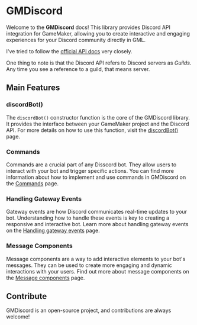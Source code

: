 # **GMDiscord**
Welcome to the **GMDiscord** docs! This library provides Discord API integration for GameMaker, allowing you to create interactive and engaging experiences for your Discord community directly in GML.

I've tried to follow the [official API docs](https://discord.com/developers/docs) very closely. 

One thing to note is that the Discord API refers to Discord servers as *Guilds*. Any time you see a reference to a guild, that means server. 

## **Main Features**

### **discordBot()**
The `discordBot()` constructor function is the core of the GMDiscord library. It provides the interface between your GameMaker project and the Discord API. For more details on how to use this function, visit the [discordBot()](discordBot().md) page.

### **Commands**
Commands are a crucial part of any Disscord bot. They allow users to interact with your bot and trigger specific actions. You can find more information about how to implement and use commands in GMDiscord on the [Commands](Commands) page.

### **Handling Gateway Events**
Gateway events are how Discord communicates real-time updates to your bot. Understanding how to handle these events is key to creating a responsive and interactive bot. Learn more about handling gateway events on the [Handling gateway events](Handling-gateway-events) page.

### **Message Components**
Message components are a way to add interactive elements to your bot's messages. They can be used to create more engaging and dynamic interactions with your users. Find out more about message components on the [Message components](Message-components) page.

## **Contribute**
GMDiscord is an open-source project, and contributions are always welcome!